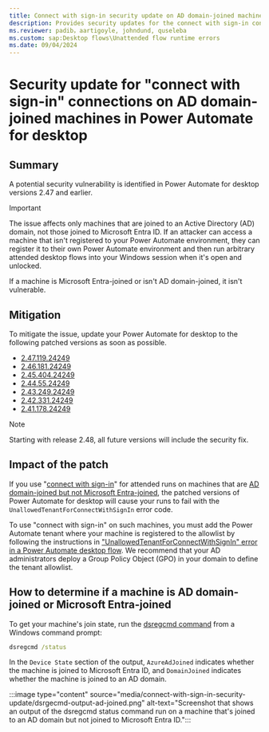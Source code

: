 ```yaml
---
title: Connect with sign-in security update on AD domain-joined machines
description: Provides security updates for the connect with sign-in connections on Active Directory domain-joined machines in Microsoft Power Automate for desktop.
ms.reviewer: padib，aartigoyle, johndund, quseleba
ms.custom: sap:Desktop flows\Unattended flow runtime errors
ms.date: 09/04/2024
---
```

# Security update for "connect with sign-in" connections on AD domain-joined machines in Power Automate for desktop

## Summary

A potential security vulnerability is identified in Power Automate for desktop versions 2.47 and earlier.

> [!IMPORTANT]
> The issue affects only machines that are joined to an Active Directory (AD) domain,  not those joined to Microsoft Entra ID. If an attacker can access a machine that isn't registered to your Power Automate environment, they can register it to their own Power Automate environment and then run arbitrary attended desktop flows into your Windows session when it's open and unlocked.
>
> If a machine is Microsoft Entra-joined or isn't AD domain-joined, it isn't vulnerable.

## Mitigation

To mitigate the issue, update your Power Automate for desktop to the following patched versions as soon as possible.

- [2.47.119.24249](https://go.microsoft.com/fwlink/?linkid=2283602)
- [2.46.181.24249](https://go.microsoft.com/fwlink/?linkid=2283601)
- [2.45.404.24249](https://go.microsoft.com/fwlink/?linkid=2283504)
- [2.44.55.24249](https://go.microsoft.com/fwlink/?linkid=2283503)
- [2.43.249.24249](https://go.microsoft.com/fwlink/?linkid=2283280)
- [2.42.331.24249](https://go.microsoft.com/fwlink/?linkid=2283279)
- [2.41.178.24249](https://go.microsoft.com/fwlink/?linkid=2285461)

> [!NOTE]
> Starting with release 2.48, all future versions will include the security fix.

## Impact of the patch

If you use "[connect with sign-in](/power-automate/desktop-flows/desktop-flow-connections#connect-with-sign-in-for-attended-runs)" for attended runs on machines that are [AD domain-joined but not Microsoft Entra-joined](#how-to-determine-if-a-machine-is-ad-domain-joined-or-microsoft-entra-joined), the patched versions of Power Automate for desktop will cause your runs to fail with the `UnallowedTenantForConnectWithSignIn` error code.

To use "connect with sign-in" on such machines, you must add the Power Automate tenant where your machine is registered to the allowlist by following the instructions in ["UnallowedTenantForConnectWithSignIn" error in a  Power Automate desktop flow](troubleshoot-unallowed-tenant-for-connect-with-sign-in.md). We recommend that your AD administrators deploy a Group Policy Object (GPO) in your domain to define the tenant allowlist.

## How to determine if a machine is AD domain-joined or Microsoft Entra-joined

To get your machine's join state, run the [dsregcmd command](/entra/identity/devices/troubleshoot-device-dsregcmd) from a Windows command prompt:

```cmd
dsregcmd /status
```

In the `Device State` section of the output, `AzureAdJoined` indicates whether the machine is joined to Microsoft Entra ID, and `DomainJoined` indicates whether the machine is joined to an AD domain.

:::image type="content" source="media/connect-with-sign-in-security-update/dsrgecmd-output-ad-joined.png" alt-text="Screenshot that shows an output of the dsregcmd status command run on a machine that's joined to an AD domain but not joined to Microsoft Entra ID.":::
